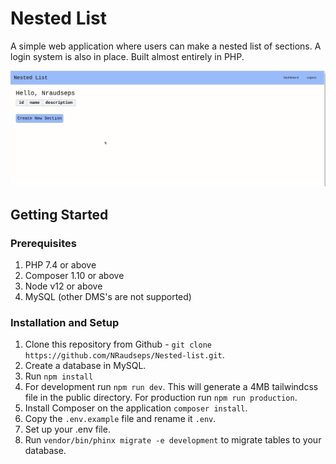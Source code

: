 # Nested List

A simple web application where users can make a nested list of sections. A login system is also in place. 
Built almost entirely in PHP.  

![](public/nested_list.gif)

## Getting Started

### Prerequisites

1. PHP 7.4 or above
2. Composer 1.10 or above
3. Node v12 or above
4. MySQL (other DMS's are not supported)

### Installation and Setup
1. Clone this repository from Github - `git clone https://github.com/NRaudseps/Nested-list.git`.
2. Create a database in MySQL.
4. Run `npm install`
5. For development run `npm run dev`. This will generate a 4MB tailwindcss file in the public directory. 
For production run `npm run production`.
3. Install Composer on the application `composer install`.
4. Copy the `.env.example` file and rename it `.env`.
5. Set up your .env file. 
6. Run `vendor/bin/phinx migrate -e development` to migrate tables to your database.

